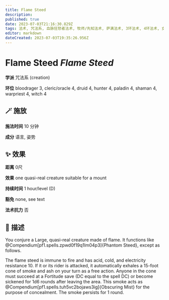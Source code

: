 ```yaml
---
title: Flame Steed
description: 
published: true
date: 2023-07-03T21:16:30.829Z
tags: 法术, 咒法系, 血脉狂怒者法术, 牧师/先知法术, 萨满法术, 3环法术, 4环法术, 女巫法术, 猎人法术, 圣武士法术, 德鲁伊法术, creation, 战斗祭司法术
editor: markdown
dateCreated: 2023-07-03T19:35:26.956Z
---
```


# **Flame Steed** *Flame Steed*

**学派** 咒法系 (creation) 

**环位** bloodrager 3, cleric/oracle 4, druid 4, hunter 4, paladin 4, shaman 4, warpriest 4, witch 4

## 🪄 施放

**施法时间** 10 分钟

**成分** 语言, 姿势

## ✨ 效果  

**距离** 0尺 

**效果** one quasi-real creature suitable for a mount 

**持续时间** 1 hour/level (D) 

**豁免** none, see text

**法术抗力** 否

## 📖 描述

You conjure a Large, quasi-real creature made of flame. It functions like @Compendium[pf1.spells.zpwd0f19q1lm04p3]{Phantom Steed}, except as follows.

The flame steed is immune to fire and has acid, cold, and electricity resistance 10. If it or its rider is attacked, it automatically exhales a 15-foot cone of smoke and ash on your turn as a free action. Anyone in the cone must succeed at a Fortitude save (DC equal to the spell DC) or become sickened for 1d6 rounds after leaving the area. This smoke acts as @Compendium[pf1.spells.tuh5vc2bojaws3ig]{Obscuring Mist} for the purpose of concealment. The smoke persists for 1 round.
    